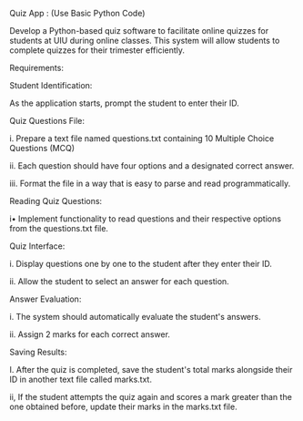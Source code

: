 Quiz App : (Use Basic Python Code)

Develop a Python-based quiz software to facilitate online quizzes for students at UIU during online classes. This system will allow students to complete quizzes for their trimester efficiently.


 Requirements:


  Student Identification:

  As the application starts, prompt the student to enter their ID.

  Quiz Questions File:

  i. Prepare a text file named questions.txt containing 10 Multiple Choice Questions (MCQ)

  ii. Each question should have four options and a designated correct answer.

  iii. Format the file in a way that is easy to parse and read programmatically.


Reading Quiz Questions:

i• Implement functionality to read questions and their respective options from the questions.txt file.

Quiz Interface:

i. Display questions one by one to the student after they enter their ID.

ii. Allow the student to select an answer for each question.



Answer Evaluation:

i. The system should automatically evaluate the student's answers.

ii. Assign 2 marks for each correct answer.



Saving Results:

I. After the quiz is completed, save the student's total marks alongside their ID in another text file called marks.txt.

ii, If the student attempts the quiz again and scores a mark greater than the one obtained before, update their marks in the marks.txt file.
